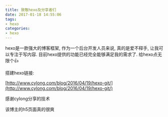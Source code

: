 ```yaml
---
title: 致敬hexo及分享者们
date: 2017-01-18 14:55:06
tags:
- hexo
categories: 
- hexo 
---
```

hexo是一款强大的博客框架, 作为一个后台开发人员来说, 真的是爱不释手, 让我可以专注于写内容. 目前hexo提供的功能已经完全能够满足我的需求了. 给hexo点无限个👍

搭建hexo链接:

[http://www.cylong.com/blog/2016/04/19/hexo-git/](http://www.cylong.com/blog/2016/04/19/hexo-git/)

感谢cylong分享的技术  

该博主的h5页面真的很爽
